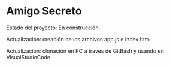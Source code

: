 <h1>Amigo Secreto</h1>

Estado del proyecto: En construcción.


Actualización: creación de los archivos app.js e index.html

Actualización: clonación en PC a traves de GitBash y usando en VisualStudioCode

